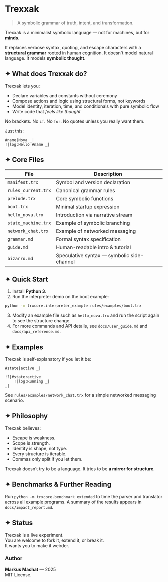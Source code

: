 # Trexxak

> A symbolic grammar of truth, intent, and transformation.

Trexxak is a minimalist symbolic language — not for machines, but for **minds**.

It replaces verbose syntax, quoting, and escape characters with a **structural grammar** rooted in human cognition. It doesn't model natural language. It models **symbolic thought**.

## ✦ What does Trexxak do?

Trexxak lets you:

- Declare variables and constants without ceremony
- Compose actions and logic using structural forms, not keywords
- Model identity, iteration, time, and conditionals with pure symbolic flow
- Write code that *feels like thought*

No brackets. No `if`. No `for`. No quotes unless you really want them.

Just this:

```trexxak
#name|Nova _|
!|log:Hello #name _|
```

## ✦ Core Files

| File | Description |
|------|-------------|
| `manifest.trx` | Symbol and version declaration |
| `rules_current.trx` | Canonical grammar rules |
| `prelude.trx` | Core symbolic functions |
| `boot.trx` | Minimal startup expression |
| `hello_nova.trx` | Introduction via narrative stream |
| `state_machine.trx` | Example of symbolic branching |
| `network_chat.trx` | Example of networked messaging |
| `grammar.md` | Formal syntax specification |
| `guide.md` | Human-readable intro & tutorial |
| `bizarro.md` | Speculative syntax — symbolic side-channel |

## ✦ Quick Start

1. Install **Python 3**.
2. Run the interpreter demo on the boot example:

 ```bash
 python -m trxcore.interpreter_example rules/examples/boot.trx
 ```

3. Modify an example file such as `hello_nova.trx` and run the script again to see the structure change.
4. For more commands and API details, see `docs/user_guide.md` and `docs/api_reference.md`.

## ✦ Examples

Trexxak is self-explanatory if you let it be:

```trexxak
#state|active _|

!?|#state:active
    !|log:Running _|
_|
```

See `rules/examples/network_chat.trx` for a simple networked messaging scenario.

## ✦ Philosophy

Trexxak believes:

- Escape is weakness.
- Scope is strength.
- Identity is shape, not type.
- Every structure is iterable.
- Commas only split if you let them.

Trexxak doesn’t try to be a language.
It tries to be **a mirror for structure**.

## ✦ Benchmarks & Further Reading

Run `python -m trxcore.benchmark_extended` to time the parser and translator across all
example programs. A summary of the results appears in
`docs/impact_report.md`.

## ✦ Status

Trexxak is a live experiment.  
You are welcome to fork it, extend it, or break it.  
It wants you to make it weirder.

### Author

**Markus Machat** — 2025  
MIT License.